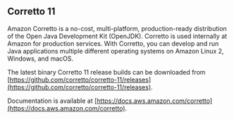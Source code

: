 ## Corretto 11

Amazon Corretto is a no-cost, multi-platform,
production-ready distribution of the Open Java Development Kit (OpenJDK).
Corretto is used internally at Amazon for production services.
With Corretto, you can develop and run Java applications
multiple different operating systems on Amazon Linux 2, Windows, and macOS.

The latest binary Corretto 11 release builds can be downloaded from [https://github.com/corretto/corretto-11/releases](https://github.com/corretto/corretto-11/releases).

Documentation is available at [https://docs.aws.amazon.com/corretto](https://docs.aws.amazon.com/corretto).
